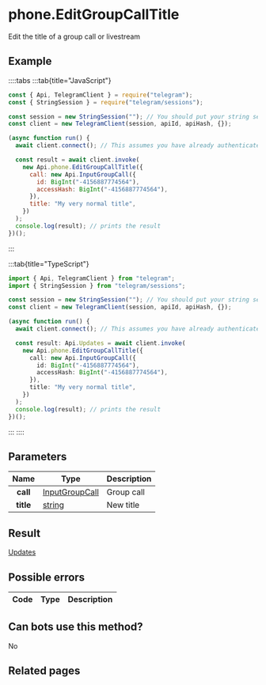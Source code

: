 # phone.EditGroupCallTitle

Edit the title of a group call or livestream

## Example

::::tabs
:::tab{title="JavaScript"}

```js
const { Api, TelegramClient } = require("telegram");
const { StringSession } = require("telegram/sessions");

const session = new StringSession(""); // You should put your string session here
const client = new TelegramClient(session, apiId, apiHash, {});

(async function run() {
  await client.connect(); // This assumes you have already authenticated with .start()

  const result = await client.invoke(
    new Api.phone.EditGroupCallTitle({
      call: new Api.InputGroupCall({
        id: BigInt("-4156887774564"),
        accessHash: BigInt("-4156887774564"),
      }),
      title: "My very normal title",
    })
  );
  console.log(result); // prints the result
})();
```

:::

:::tab{title="TypeScript"}

```ts
import { Api, TelegramClient } from "telegram";
import { StringSession } from "telegram/sessions";

const session = new StringSession(""); // You should put your string session here
const client = new TelegramClient(session, apiId, apiHash, {});

(async function run() {
  await client.connect(); // This assumes you have already authenticated with .start()

  const result: Api.Updates = await client.invoke(
    new Api.phone.EditGroupCallTitle({
      call: new Api.InputGroupCall({
        id: BigInt("-4156887774564"),
        accessHash: BigInt("-4156887774564"),
      }),
      title: "My very normal title",
    })
  );
  console.log(result); // prints the result
})();
```

:::
::::

## Parameters

|   Name    | Type                                                            | Description |
| :-------: | --------------------------------------------------------------- | ----------- |
| **call**  | [InputGroupCall](https://core.telegram.org/type/InputGroupCall) | Group call  |
| **title** | [string](https://core.telegram.org/type/string)                 | New title   |

## Result

[Updates](https://core.telegram.org/type/Updates)

## Possible errors

| Code | Type | Description |
| :--: | ---- | ----------- |

## Can bots use this method?

No

## Related pages
